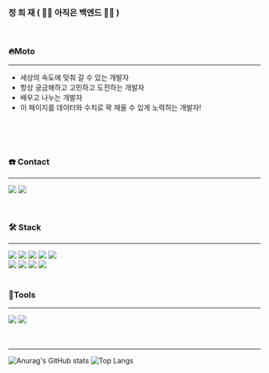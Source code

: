 
### 정 희 재 ( 👩‍💻 아직은 백엔드 👩‍💻 )   
<br>

### 🔥Moto

---
- 세상의 속도에 맞춰 갈 수 있는 개발자  
- 항상 궁금해하고 고민하고 도전하는 개발자  
- 배우고 나누는 개발자  
- 이 페이지를 데이터와 수치로 꽉 채울 수 있게 노력하는 개발자!
<br>
<br>
<br>

### ☎️ Contact

---


<p>
  <a href="https://fnzl08.tistory.com/" target="_blank"><img src="https://img.shields.io/badge/Blog-DD0B78?style=flat-square&logo=Storyblok&logoColor=white"/></a>
  <a href="mailto:nero923@gmail.com" target="_blank"><img src="https://img.shields.io/badge/nero923@gmail.com-EA4335?style=flat-square&logo=Gmail&logoColor=white"/></a>
</p>

<br>

### 🛠  Stack

---
<img src="https://img.shields.io/badge/Java-007396?style=flat-square&logo=java&logoColor=white"/>
<img src="https://img.shields.io/badge/Spring-6DB33F?style=flat-square&logo=spring&logoColor=white"/>
<img src="https://img.shields.io/badge/SpringBoot-6DB33F?style=flat-square&logo=springboot&logoColor=white"/>
<img src="https://img.shields.io/badge/MySQL-4479A1?style=flat-square&logo=MySQL&logoColor=white"/>
<img src="https://img.shields.io/badge/spring data jpa-F28D1A?style=flat-square&logo=springdatajpa&logoColor=white"/>
<br>

<img src="https://img.shields.io/badge/nginx-009639?style=flat-square&logo=nginx&logoColor=white"/>
<img src="https://img.shields.io/badge/GitHub Actions-2088FF?style=flat-square&logo=GitHub Actions&logoColor=white"/>
<img src="https://img.shields.io/badge/Amazon AWS-FF9900?style=flat-square&logo=Amazon AWS&logoColor=white"/>
<img src="https://img.shields.io/badge/codedeploy-9D1620?style=flat-square&logo=Amazon AWS&logoColor=white"/>

<br>
<br>

### 📌Tools

---
<div>
<img src="https://img.shields.io/badge/IntelliJ IDEA-181717?style=flat-square&logo=IntelliJ IDEA&logoColor=white"/>
<img src="https://img.shields.io/badge/Github-181717?style=flat-square&logo=github&logoColor=white"/>
</div>


<br>
<br>

---


![Anurag's GitHub stats](https://github-readme-stats.vercel.app/api?username=fnzl08&show_icons=true&theme=radical)
![Top Langs](https://github-readme-stats.vercel.app/api/top-langs/?username=fnzl08&theme=tokyonight)

